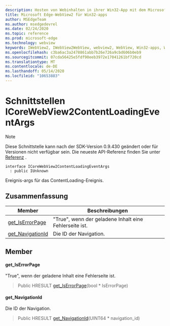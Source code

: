 ```yaml
---
description: Hosten von Webinhalten in ihrer Win32-App mit dem Microsoft Edge WebView2-Steuerelement
title: Microsoft Edge-WebView2 für Win32-apps
author: MSEdgeTeam
ms.author: msedgedevrel
ms.date: 02/24/2020
ms.topic: reference
ms.prod: microsoft-edge
ms.technology: webview
keywords: IWebView2, IWebView2WebView, webview2, WebView, Win32-apps, Win32, Edge, ICoreWebView2, ICoreWebView2Host, Browser-Steuerelement, Edge-HTML
ms.openlocfilehash: c3ba6ac3a2478861abb7b26e726a9cbd606b0eb9
ms.sourcegitcommit: 07cda56425e5fdf90eeb3972e17041261bf720cd
ms.translationtype: MT
ms.contentlocale: de-DE
ms.lasthandoff: 05/14/2020
ms.locfileid: "10653883"
---
```

# Schnittstellen ICoreWebView2ContentLoadingEventArgs 

> [!NOTE]
> Diese Schnittstelle kann nach der SDK-Version 0.9.430 geändert oder für Versionen nicht verfügbar sein. Die neueste API-Referenz finden Sie unter [Referenz](../../../webview2-api-reference.md) .

```
interface ICoreWebView2ContentLoadingEventArgs
  : public IUnknown
```

Ereignis-args für das ContentLoading-Ereignis.

## Zusammenfassung

 Member                        | Beschreibungen
--------------------------------|---------------------------------------------
[get_IsErrorPage](#get_iserrorpage) | "True", wenn der geladene Inhalt eine Fehlerseite ist.
[get_NavigationId](#get_navigationid) | Die ID der Navigation.

## Member

#### get_IsErrorPage 

"True", wenn der geladene Inhalt eine Fehlerseite ist.

> Public HRESULT [get_IsErrorPage](#get_iserrorpage)(bool * IsErrorPage)

#### get_NavigationId 

Die ID der Navigation.

> Public HRESULT [get_NavigationId](#get_navigationid)(UINT64 * navigation_id)

